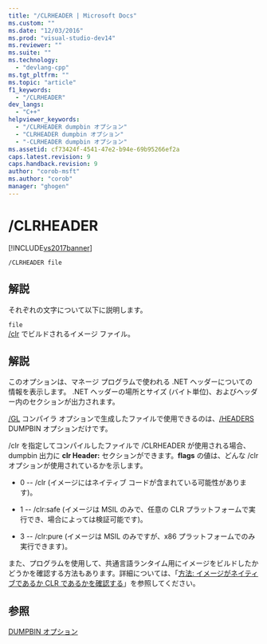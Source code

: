 ```yaml
---
title: "/CLRHEADER | Microsoft Docs"
ms.custom: ""
ms.date: "12/03/2016"
ms.prod: "visual-studio-dev14"
ms.reviewer: ""
ms.suite: ""
ms.technology: 
  - "devlang-cpp"
ms.tgt_pltfrm: ""
ms.topic: "article"
f1_keywords: 
  - "/CLRHEADER"
dev_langs: 
  - "C++"
helpviewer_keywords: 
  - "/CLRHEADER dumpbin オプション"
  - "CLRHEADER dumpbin オプション"
  - "-CLRHEADER dumpbin オプション"
ms.assetid: cf73424f-4541-47e2-b94e-69b95266ef2a
caps.latest.revision: 9
caps.handback.revision: 9
author: "corob-msft"
ms.author: "corob"
manager: "ghogen"
---
```

# /CLRHEADER
[!INCLUDE[vs2017banner](../../assembler/inline/includes/vs2017banner.md)]

```  
/CLRHEADER file  
```  
  
## 解説  
 それぞれの文字について以下に説明します。  
  
 `file`  
 [\/clr](../../build/reference/clr-common-language-runtime-compilation.md) でビルドされるイメージ ファイル。  
  
## 解説  
 このオプションは、マネージ プログラムで使われる .NET ヘッダーについての情報を表示します。  .NET ヘッダーの場所とサイズ \(バイト単位\)、およびヘッダー内のセクションが出力されます。  
  
 [\/GL](../../build/reference/gl-whole-program-optimization.md) コンパイラ オプションで生成したファイルで使用できるのは、[\/HEADERS](../../build/reference/headers.md) DUMPBIN オプションだけです。  
  
 \/clr を指定してコンパイルしたファイルで \/CLRHEADER が使用される場合、dumpbin 出力に **clr Header:** セクションができます。**flags** の値は、どんな \/clr オプションが使用されているかを示します。  
  
-   0  \-\- \/clr \(イメージにはネイティブ コードが含まれている可能性があります\)。  
  
-   1 \-\- \/clr:safe \(イメージは MSIL のみで、任意の CLR プラットフォームで実行でき、場合によっては検証可能です\)。  
  
-   3 \-\- \/clr:pure \(イメージは MSIL のみですが、x86 プラットフォームでのみ実行できます\)。  
  
 また、プログラムを使用して、共通言語ランタイム用にイメージをビルドしたかどうかを確認する方法もあります。詳細については、「[方法: イメージがネイティブであるか CLR であるかを確認する](../Topic/How%20to:%20Determine%20if%20an%20Image%20is%20Native%20or%20CLR.md)」を参照してください。  
  
## 参照  
 [DUMPBIN オプション](../../build/reference/dumpbin-options.md)